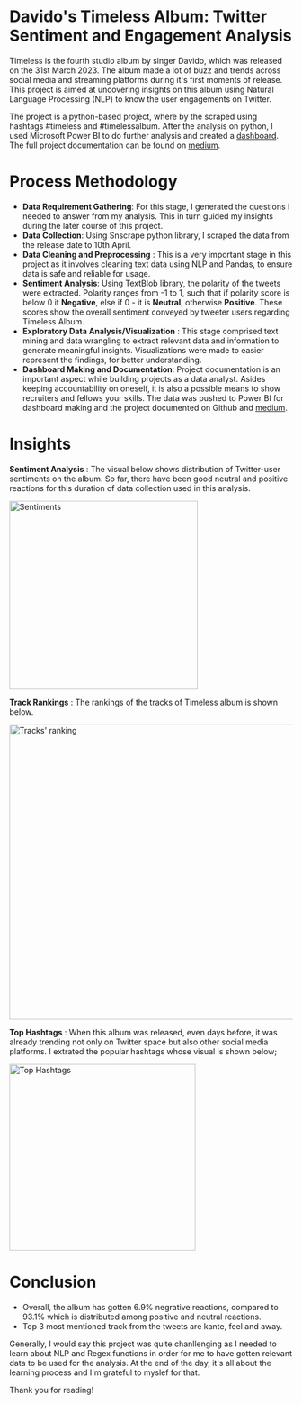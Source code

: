 # Davido's Timeless Album: Twitter Sentiment and Engagement Analysis
Timeless is the fourth studio album by singer Davido, which was released on the 31st March 2023. The album made a lot of buzz and trends across social media and streaming platforms during it's first moments of release. This project is aimed at uncovering insights on this album using Natural Language Processing (NLP) to know the user engagements on Twitter. 

The project is a python-based project, where by the scraped using hashtags #timeless and #timelessalbum. After the analysis on python, I used Microsoft Power BI to do further analysis and created a [dashboard](https://app.powerbi.com/view?r=eyJrIjoiM2U2M2JlMjMtODI0Yy00MWFjLTg4NjEtMzk1YjU0Yjc2ZDBhIiwidCI6ImRmODY3OWNkLWE4MGUtNDVkOC05OWFjLWM4M2VkN2ZmOTVhMCJ9). The full project documentation can be found on [medium](https//:). 

# Process Methodology
- **Data Requirement Gathering**: For this stage, I generated the questions I needed to answer from my analysis. This in turn guided my insights during the later course of this project. 
- **Data Collection**: Using Snscrape python library, I scraped the data from the release date to 10th April.
- **Data Cleaning and Preprocessing** : This is a very important stage in this project as it involves cleaning text data using NLP and Pandas, to ensure data is safe and reliable for usage.
-  **Sentiment Analysis**: Using TextBlob library, the polarity of the tweets were extracted. Polarity ranges from -1 to 1, such that if polarity score is below 0 it **Negative**, else if 0 - it is **Neutral**, otherwise **Positive**. These scores show the overall sentiment conveyed by tweeter users regarding Timeless Album.
- **Exploratory Data Analysis/Visualization** : This stage comprised text mining and data wrangling to extract relevant data and information to generate meaningful insights. Visualizations were made to easier represent the findings, for better understanding.
- **Dashboard Making and Documentation**: Project documentation is an important aspect while building projects as a data analyst. Asides keeping accountability on oneself, it is also a possible means to show recruiters and fellows your skills. The data was pushed to Power BI for dashboard making and the project documented on Github and [medium](https//:). 

# Insights
**Sentiment Analysis** : The visual below shows distribution of Twitter-user sentiments on the album. So far, there have been good neutral and positive reactions for this duration of data collection used in this analysis. 

<img width="335" alt="Sentiments" src="https://user-images.githubusercontent.com/100964410/236053628-fa149fb5-1b40-4d5e-b158-f090b67776c1.png">

**Track Rankings** : The rankings of the tracks of Timeless album is shown below.  

<img width="524" alt="Tracks' ranking" src="https://user-images.githubusercontent.com/100964410/236053730-3905c807-b433-4954-bc58-c741b033a7df.png">

**Top Hashtags** : When this album was released, even days before, it was already trending not only on Twitter space but also other social media platforms. I extrated the popular hashtags whose visual is shown below;

<img width="331" alt="Top Hashtags" src="https://user-images.githubusercontent.com/100964410/236053808-e7833991-26c1-4e4a-a52b-1075cafb1a76.png">

# Conclusion
- Overall, the album has gotten 6.9% negrative reactions, compared to 93.1% which is distributed among positive and neutral reactions.
- Top 3 most mentioned track from the tweets are kante, feel and away. 

Generally, I would say this project was quite chanllenging as I needed to learn about NLP and Regex functions in order for me to have gotten relevant data to be used for the analysis. At the end of the day, it's all about the learning process and I'm grateful to myslef for that. 

Thank you for reading!
